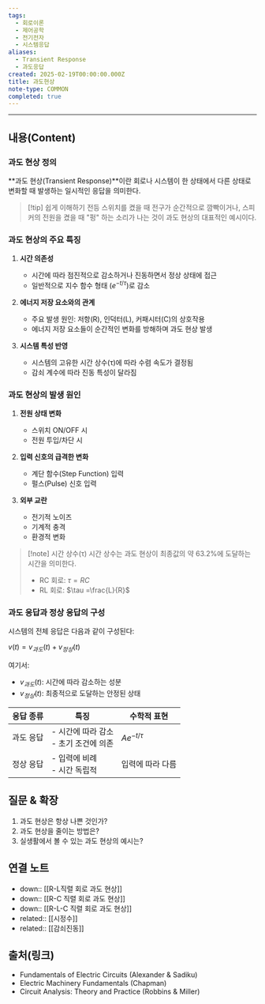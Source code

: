 ```yaml
---
tags:
  - 회로이론
  - 제어공학
  - 전기전자
  - 시스템응답
aliases:
  - Transient Response
  - 과도응답
created: 2025-02-19T00:00:00.000Z
title: 과도현상
note-type: COMMON
completed: true
---
```


---

## 내용(Content)

### 과도 현상 정의

**과도 현상(Transient Response)**이란 회로나 시스템이 한 상태에서 다른 상태로 변화할 때 발생하는 일시적인 응답을 의미한다.

>[!tip] 쉽게 이해하기
>전등 스위치를 켰을 때 전구가 순간적으로 깜빡이거나, 스피커의 전원을 켰을 때 "펑" 하는 소리가 나는 것이 과도 현상의 대표적인 예시이다.

### 과도 현상의 주요 특징

1. **시간 의존성**
   - 시간에 따라 점진적으로 감소하거나 진동하면서 정상 상태에 접근
   - 일반적으로 지수 함수 형태 $(e^{-t/\tau})$로 감소

2. **에너지 저장 요소와의 관계**
   - 주요 발생 원인: 저항(R), 인덕터(L), 커패시터(C)의 상호작용
   - 에너지 저장 요소들이 순간적인 변화를 방해하며 과도 현상 발생

3. **시스템 특성 반영**
   - 시스템의 고유한 시간 상수(τ)에 따라 수렴 속도가 결정됨
   - 감쇠 계수에 따라 진동 특성이 달라짐

### 과도 현상의 발생 원인

1. **전원 상태 변화**
   - 스위치 ON/OFF 시
   - 전원 투입/차단 시
   
2. **입력 신호의 급격한 변화**
   - 계단 함수(Step Function) 입력
   - 펄스(Pulse) 신호 입력
   
3. **외부 교란**
   - 전기적 노이즈
   - 기계적 충격
   - 환경적 변화

>[!note] 시간 상수(τ)
>시간 상수는 과도 현상이 최종값의 약 63.2%에 도달하는 시간을 의미한다. 
>- RC 회로: $\tau = RC$
>- RL 회로: $\tau =\frac{L}{R}$

### 과도 응답과 정상 응답의 구성

시스템의 전체 응답은 다음과 같이 구성된다:

$v(t) = v_{과도}(t) + v_{정상}(t)$

여기서:
- $v_{과도}(t)$: 시간에 따라 감소하는 성분
- $v_{정상}(t)$: 최종적으로 도달하는 안정된 상태

| 응답 종류 | 특징                         | 수학적 표현         |
| ----- | -------------------------- | -------------- |
| 과도 응답 | - 시간에 따라 감소<br>- 초기 조건에 의존 | $Ae^{-t/\tau}$ |
| 정상 응답 | - 입력에 비례<br>- 시간 독립적       | 입력에 따라 다름      |

## 질문 & 확장

1. 과도 현상은 항상 나쁜 것인가?
2. 과도 현상을 줄이는 방법은?
3. 실생활에서 볼 수 있는 과도 현상의 예시는?

## 연결 노트

- down:: [[R-L직렬 회로 과도 현상]]
- down:: [[R-C 직렬 회로 과도 현상]]
- down:: [[R-L-C 직렬 회로 과도 현상]]
- related:: [[시정수]]
- related:: [[감쇠진동]]

## 출처(링크)

- Fundamentals of Electric Circuits (Alexander & Sadiku)
- Electric Machinery Fundamentals (Chapman)
- Circuit Analysis: Theory and Practice (Robbins & Miller)





